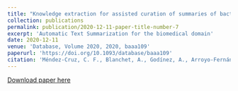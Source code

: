 ```yaml
---
title: "Knowledge extraction for assisted curation of summaries of bacterial transcription factor properties"
collection: publications
permalink: publication/2020-12-11-paper-title-number-7
excerpt: 'Automatic Text Summarization for the biomedical domain'
date: 2020-12-11
venue: 'Database, Volume 2020, 2020, baaa109'
paperurl: 'https://doi.org/10.1093/database/baaa109'
citation: 'Méndez-Cruz, C. F., Blanchet, A., Godínez, A., Arroyo-Fernández, I., Gama-Castro, S., Martínez-Luna, S. B., ... & Collado-Vides, J. (2020). &quot;Knowledge extraction for assisted curation of summaries of bacterial transcription factor properties.&quot; <i>Database</i>, 2020.'
---
```


[Download paper here](https://arxiv.org/abs/1910.04023)
